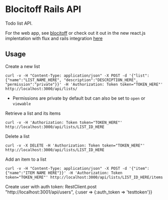# Blocitoff Rails API

Todo list API.

For the web app, see [blocitoff](https://github.com/ujkhokhar/blocitoff) or check out it out in the new react.js implentation with flux and rails integration [here](https://github.com/ujkhokhar/react-rails)

## Usage

Create a new list
```
curl -v -H "Content-Type: application/json" -X POST -d '{"list":{"name":"LIST_NAME_HERE", "description":"DESCRIPTION_HERE", "permission":"private"}}' -H 'Authorization: Token token="TOKEN_HERE"' http://localhost:3000/api/lists/
```
  * Permissions are private by default but can also be set to ```open``` or ```viewable```

Retrieve a list and its items
```
curl -v -H 'Authorization: Token token="TOKEN_HERE"' http://localhost:3000/api/lists/LIST_ID_HERE
```

Delete a list
```
curl -v -X DELETE -H 'Authorization: Token token="TOKEN_HERE"' http://localhost:3000/api/lists/LIST_ID_HERE
```

Add an item to a list
```
curl -v -H "Content-Type: application/json" -X POST -d '{"item":{"name":"ITEM NAME HERE"}}' -H 'Authorization: Token token="TOKEN_HERE"' http://localhost:3000/api/lists/LIST_ID_HERE/items
```

Create user with auth token:
RestClient.post "http://localhost:3001/api/users", {:user => {:auth_token => 'testtoken'}}

